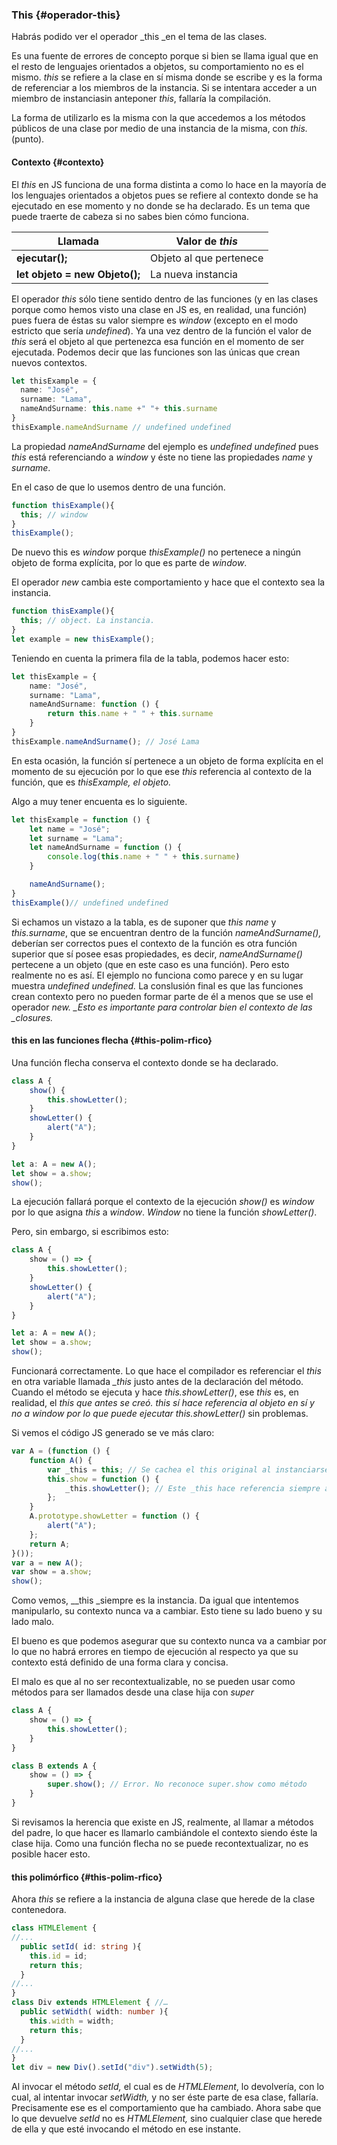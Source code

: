 ### This {#operador-this}

Habrás podido ver el operador \_this \_en el tema de las clases.

Es una fuente de errores de concepto porque si bien se llama igual que en el resto de lenguajes orientados a objetos, su comportamiento no es el mismo. _this_ se refiere a la clase en sí misma donde se escribe y es la forma de referenciar a los miembros de la instancia. Si se intentara acceder a un miembro de instanciasin anteponer _this_, fallaría la compilación.

La forma de utilizarlo es la misma con la que accedemos a los métodos públicos de una clase por medio de una instancia de la misma, con _this._ \(punto\).

#### Contexto {#contexto}

El _this_ en JS funciona de una forma distinta a como lo hace en la mayoría de los lenguajes orientados a objetos pues se refiere al contexto donde se ha ejecutado en ese momento y no donde se ha declarado. Es un tema que puede traerte de cabeza si no sabes bien cómo funciona.

| Llamada | Valor de _this_ |
| --- | --- |
| **ejecutar\(\);** | Objeto al que pertenece |
| **let objeto = new Objeto\(\);** | La nueva instancia |

El operador _this_ sólo tiene sentido dentro de las funciones \(y en las clases porque como hemos visto una clase en JS es, en realidad, una función\) pues fuera de éstas su valor siempre es _window_ \(excepto en el modo estricto que sería _undefined_\). Ya una vez dentro de la función el valor de _this_ será el objeto al que pertenezca esa función en el momento de ser ejecutada. Podemos decir que las funciones son las únicas que crean nuevos contextos.

```ts
let thisExample = { 
  name: "José",
  surname: "Lama", 
  nameAndSurname: this.name +" "+ this.surname
}
thisExample.nameAndSurname // undefined undefined
```

La propiedad _nameAndSurname_ del ejemplo es _undefined undefined_ pues _this_ está referenciando a _window_ y éste no tiene las propiedades _name_ y _surname_.

En el caso de que lo usemos dentro de una función.

```ts
function thisExample(){ 
  this; // window
}
thisExample();
```

De nuevo this es _window_ porque _thisExample\(\)_ no pertenece a ningún objeto de forma explícita, por lo que es parte de _window_.

El operador _new_ cambia este comportamiento y hace que el contexto sea la instancia.

```ts
function thisExample(){ 
  this; // object. La instancia.
}
let example = new thisExample();
```

Teniendo en cuenta la primera fila de la tabla, podemos hacer esto:

```ts
let thisExample = {
    name: "José",
    surname: "Lama",
    nameAndSurname: function () {
        return this.name + " " + this.surname
    }
}
thisExample.nameAndSurname(); // José Lama
```

En esta ocasión, la función sí pertenece a un objeto de forma explícita en el momento de su ejecución por lo que ese _this_ referencia al contexto de la función, que es _thisExample, el objeto._

Algo a muy tener encuenta es lo siguiente.

```ts
let thisExample = function () {
    let name = "José";
    let surname = "Lama";
    let nameAndSurname = function () {
        console.log(this.name + " " + this.surname)
    }

    nameAndSurname();
}
thisExample()// undefined undefined
```

Si echamos un vistazo a la tabla, es de suponer que _this_ _name_ y _this.surname_, que se encuentran dentro de la función _nameAndSurname\(\),_ deberían ser correctos pues el contexto de la función es otra función superior que sí posee esas propiedades, es decir, _nameAndSurname\(\)_ pertecene a un objeto \(que en este caso es una función\). Pero esto realmente no es así. El ejemplo no funciona como parece y en su lugar muestra _undefined undefined._ La conslusión final es que las funciones crean contexto pero no pueden formar parte de él a menos que se use el operador _new. \_Esto es importante para controlar bien el contexto de las \_closures._

#### this en las funciones flecha {#this-polim-rfico}

Una función flecha conserva el contexto donde se ha declarado.

```ts
class A {
    show() {
        this.showLetter();
    }
    showLetter() {
        alert("A");
    }
}

let a: A = new A(); 
let show = a.show; 
show();
```

La ejecución fallará porque el contexto de la ejecución _show\(\)_ es _window_ por lo que asigna _this_ a _window_. _Window_ no tiene la función _showLetter\(\)_.

Pero, sin embargo, si escribimos esto:

```ts
class A {
    show = () => {
        this.showLetter();
    }
    showLetter() {
        alert("A");
    }
}

let a: A = new A();
let show = a.show;
show();
```

Funcionará correctamente. Lo que hace el compilador es referenciar el _this_ en otra variable llamada _\_this_ justo antes de la declaración del método. Cuando el método se ejecuta y hace _this.showLetter\(\)_, ese _this_ es, en realidad, el _this que antes se creó. this sí hace referencia al objeto en sí y no a window por lo que puede ejecutar this.showLetter\(\)_ sin problemas. 

Si vemos el código JS generado se ve más claro:

```js
var A = (function () {
    function A() {
        var _this = this; // Se cachea el this original al instanciarse
        this.show = function () {
            _this.showLetter(); // Este _this hace referencia siempre a la instancia por lo que nunca puede cambiar
        };
    }
    A.prototype.showLetter = function () {
        alert("A");
    };
    return A;
}());
var a = new A();
var show = a.show;
show();
```

Como vemos, _\_this _siempre es la instancia. Da igual que intentemos manipularlo, su contexto nunca va a cambiar. Esto tiene su lado bueno y su lado malo. 

El bueno es que podemos asegurar que su contexto nunca va a cambiar por lo que no habrá errores en tiempo de ejecución al respecto ya que su contexto está definido de una forma clara y concisa.

El malo es que al no ser recontextualizable, no se pueden usar como métodos para ser llamados desde una clase hija con _super_

```ts
class A {
    show = () => {
        this.showLetter();
    }
}

class B extends A {
    show = () => {
        super.show(); // Error. No reconoce super.show como método
    }
}
```

Si revisamos la herencia que existe en JS, realmente, al llamar a métodos del padre, lo que hacer es llamarlo cambiándole el contexto siendo éste la clase hija.  Como una función flecha no se puede recontextualizar, no es posible hacer esto.

#### this polimórfico {#this-polim-rfico}

Ahora  _this_ se refiere a la instancia de alguna clase que herede de la clase contenedora.

```ts
class HTMLElement { 
//...
  public setId( id: string ){ 
    this.id = id;
    return this; 
  } 
//...
}
class Div extends HTMLElement { //…
  public setWidth( width: number ){ 
    this.width = width;
    return this; 
  } 
//...
}
let div = new Div().setId("div").setWidth(5);
```

Al invocar el método _setId,_ el cual es de _HTMLElement_, lo devolvería, con lo cual, al intentar invocar _setWidth,_ y no ser éste parte de esa clase, fallaría. Precisamente ese es el comportamiento que ha cambiado. Ahora sabe que lo que devuelve _setId_ no es _HTMLElement,_ sino cualquier clase que herede de ella y que esté invocando el método en ese instante.

